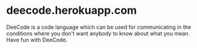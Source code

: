 # deecode.herokuapp.com
DeeCode is a code language which can be used for communicating in the conditions where you don't want anybody to know about what you mean. Have fun with DeeCode.
